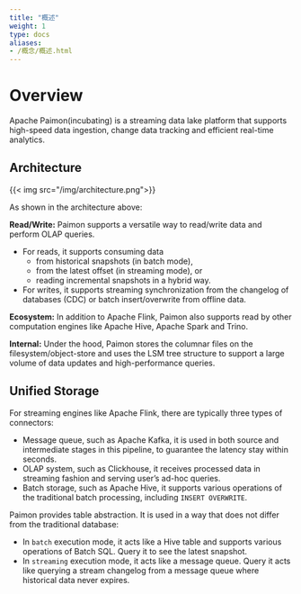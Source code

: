 ```yaml
---
title: "概述"
weight: 1
type: docs
aliases:
- /概念/概述.html
---
```

<!--
Licensed to the Apache Software Foundation (ASF) under one
or more contributor license agreements.  See the NOTICE file
distributed with this work for additional information
regarding copyright ownership.  The ASF licenses this file
to you under the Apache License, Version 2.0 (the
"License"); you may not use this file except in compliance
with the License.  You may obtain a copy of the License at

  http://www.apache.org/licenses/LICENSE-2.0

Unless required by applicable law or agreed to in writing,
software distributed under the License is distributed on an
"AS IS" BASIS, WITHOUT WARRANTIES OR CONDITIONS OF ANY
KIND, either express or implied.  See the License for the
specific language governing permissions and limitations
under the License.
-->

# Overview

Apache Paimon(incubating) is a streaming data lake platform that supports high-speed data ingestion, change data tracking and efficient real-time analytics.

## Architecture

{{< img src="/img/architecture.png">}}

As shown in the architecture above:

**Read/Write:** Paimon supports a versatile way to read/write data and perform OLAP queries.
- For reads, it supports consuming data
  - from historical snapshots (in batch mode),
  - from the latest offset (in streaming mode), or 
  - reading incremental snapshots in a hybrid way.
- For writes, it supports streaming synchronization from the changelog of databases (CDC) or batch
  insert/overwrite from offline data.

**Ecosystem:** In addition to Apache Flink, Paimon also supports read by other computation
engines like Apache Hive, Apache Spark and Trino.

**Internal:** Under the hood, Paimon stores the columnar files on the filesystem/object-store and uses
the LSM tree structure to support a large volume of data updates and high-performance queries.

## Unified Storage

For streaming engines like Apache Flink, there are typically three types of connectors:
- Message queue, such as Apache Kafka, it is used in both source and 
  intermediate stages in this pipeline, to guarantee the latency stay
  within seconds.
- OLAP system, such as Clickhouse, it receives processed data in
  streaming fashion and serving user’s ad-hoc queries. 
- Batch storage, such as Apache Hive, it supports various operations
  of the traditional batch processing, including `INSERT OVERWRITE`.

Paimon provides table abstraction. It is used in a way that
does not differ from the traditional database:
- In `batch` execution mode, it acts like a Hive table and
  supports various operations of Batch SQL. Query it to see the
  latest snapshot.
- In `streaming` execution mode, it acts like a message queue.
  Query it acts like querying a stream changelog from a message queue
  where historical data never expires.
